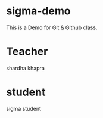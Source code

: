 # sigma-demo
This is a Demo for Git &amp; Github class.

# Teacher
shardha khapra

# student
sigma student